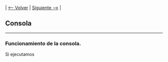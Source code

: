| [<-- Volver](20170125%20-%20Javascript.md) |
[Siguiente -->](#) |

## Consola
---

### Funcionamiento de la consola.

Si ejecutamos
